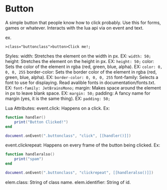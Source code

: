 # Button
A simple button that people know how to click probably. Use this for forms, games or whatever. Interacts with the lua api via on event and text.

ex.
```jtl
>class="buttonclass">button>Click me!;
```

Styles:
    width: Stretches the element on the width in px. EX: `width: 50;`
    height: Stretches the element on the height in px. EX: `height: 50;`
    color: Sets the color of the element in rgba (red, green, blue, alpha). EX: `color: 0, 0, 0, 255`
    border-color: Sets the border color of the element in rgba (red, green, blue, alpha). EX: `border-color: 0, 0, 0, 255`
    font-family: Selects a font to use for displaying. Read avalible fonts in documentation/fonts.txt. EX: `font-family: JetBrainsMono;`
    margin: Makes space around the element in px to leave blank space. EX: `margin: 50;`
    padding: A fancy name for margin (yes, it is the same thing). EX: `padding: 50;`

Lua Attributes:
    event.click: Happens on a click. Ex:
```lua
function handler()
    print("Button Clicked!")
end 

document.onEvent(".buttonclass", "click", [[handler()]])
```
event.clickrepeat: Happens on every frame of the button being clicked. Ex:

```lua
function handleralso()
    print("spam")
end 

document.onEvent(".buttonclass", "clickrepeat", [[handleralso()]])
```

elem.class: String of class name.
elem.identifier: String of id.